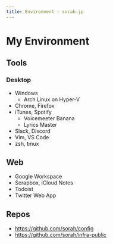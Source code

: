 ```yaml
---
title: Environment - sorah.jp
---
```


# My Environment

## Tools

### Desktop

- Windows
  - Arch Linux on Hyper-V
- Chrome, Firefox
- iTunes, Spotify
  - Voicemeeter Banana
  - Lyrics Master
- Slack, Discord
- Vim, VS Code
- zsh, tmux

## Web

- Google Workspace
- Scrapbox, iCloud Notes
- Todoist
- Twitter Web App

## Repos

- https://github.com/sorah/config
- https://github.com/sorah/infra-public
